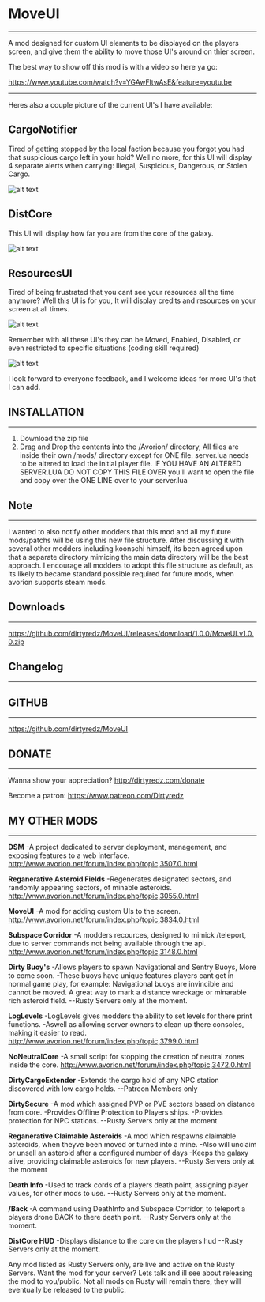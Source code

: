 # MoveUI

___
A mod designed for custom UI elements to be displayed on the players screen, and give them the ability to move those UI's around on thier screen.

The best way to show off this mod is with a video so here ya go:

https://www.youtube.com/watch?v=YGAwFltwAsE&feature=youtu.be
___

Heres also a couple picture of the current UI's I have available:

## CargoNotifier
Tired of getting stopped by the local faction because you forgot you had that suspicious cargo left in your hold?
Well no more, for this UI will display 4 separate alerts when carrying: Illegal, Suspicious, Dangerous, or Stolen Cargo.

![alt text](https://imgur.com/L3vK83V.png)


## DistCore
This UI will display how far you are from the core of the galaxy.

![alt text](https://imgur.com/HOwmJjF.png)


## ResourcesUI
Tired of being frustrated that you cant see your resources all the time anymore?
Well this UI is for you, It will display credits and resources on your screen at all times.

![alt text](https://imgur.com/w7rYjMM.png)


Remember with all these UI's they can be Moved, Enabled, Disabled, or even restricted to specific situations (coding skill required)

![alt text](https://imgur.com/oy5WRlG.png)

I look forward to everyone feedback, and I welcome ideas for more UI's that I can add.

## INSTALLATION
___
1. Download the zip file
2. Drag and Drop the contents into the /Avorion/ directory,
All files are inside their own /mods/ directory except for ONE file.
server.lua needs to be altered to load the initial player file.
IF YOU HAVE AN ALTERED SERVER.LUA DO NOT COPY THIS FILE OVER
you'll want to open the file and copy over the ONE LINE over to your server.lua

## Note
___
I wanted to also notify other modders that this mod and all my future mods/patchs will be using this new file structure.
After discussing it with several other modders including koonschi himself, its been agreed upon that a separate directory mimicing the main data directory will be the best approach.
I encourage all modders to adopt this file structure as default, as its likely to became standard possible required for future mods, when avorion supports steam mods.

## Downloads
___
https://github.com/dirtyredz/MoveUI/releases/download/1.0.0/MoveUI.v1.0.0.zip


## Changelog
___


## GITHUB
___
https://github.com/dirtyredz/MoveUI


## DONATE
___
Wanna show your appreciation?
http://dirtyredz.com/donate

Become a patron:
https://www.patreon.com/Dirtyredz


## MY OTHER MODS
___
__DSM__
-A project dedicated to server deployment, management, and exposing features to a web interface.
http://www.avorion.net/forum/index.php/topic,3507.0.html

__Reganerative Asteroid Fields__
-Regenerates designated sectors, and randomly appearing sectors, of minable asteroids.
http://www.avorion.net/forum/index.php/topic,3055.0.html

__MoveUI__
-A mod for adding custom UIs to the screen.
http://www.avorion.net/forum/index.php/topic,3834.0.html

__Subspace Corridor__
-A modders recources, designed to mimick /teleport, due to server commands not being available through the api.
http://www.avorion.net/forum/index.php/topic,3148.0.html

__Dirty Buoy's__
-Allows players to spawn Navigational and Sentry Buoys, More to come soon.
-These buoys have unique features players cant get in normal game play, for example: Navigational buoys are invincible and cannot be moved. A great way to mark a distance wreckage or minarable rich asteroid field.
--Rusty Servers only at the moment.

__LogLevels__
-LogLevels gives modders the ability to set levels for there print functions.
-Aswell as allowing server owners to clean up there consoles, making it easier to read.
http://www.avorion.net/forum/index.php/topic,3799.0.html

__NoNeutralCore__
-A small script for stopping the creation of neutral zones inside the core.
http://www.avorion.net/forum/index.php/topic,3472.0.html

__DirtyCargoExtender__
-Extends the cargo hold of any NPC station discovered with low cargo holds.
--Patreon Members only

__DirtySecure__
-A mod which assigned PVP or PVE sectors based on distance from core.
-Provides Offline Protection to Players ships.
-Provides protection for NPC stations.
--Rusty Servers only at the moment

__Reganerative Claimable Asteroids__
-A mod which respawns claimable asteroids, when theyve been moved or turned into a mine.
-Also will unclaim or unsell an asteroid after a configured number of days
-Keeps the galaxy alive, providing claimable asteroids for new players.
--Rusty Servers only at the moment

__Death Info__
-Used to track cords of a players death point, assigning player values, for other mods to use.
--Rusty Servers only at the moment.

__/Back__
-A command using DeathInfo and Subspace Corridor, to teleport a players drone BACK to there death point.
--Rusty Servers only at the moment.

__DistCore HUD__
-Displays distance to the core on the players hud
--Rusty Servers only at the moment.

Any mod listed as Rusty Servers only, are live and active on the Rusty Servers.
Want the mod for your server? Lets talk and ill see about releasing the mod to you/public.
Not all mods on Rusty will remain there, they will eventually be released to the public.
